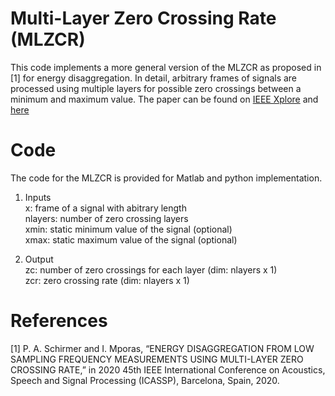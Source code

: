 # Multi-Layer Zero Crossing Rate (MLZCR)
This code implements a more general version of the MLZCR as proposed in [1] for energy disaggregation. In detail, arbitrary frames of signals are processed using multiple layers
for possible zero crossings between a minimum and maximum value. The paper can be found on [IEEE Xplore](https://ieeexplore.ieee.org/document/9054637) and [here](https://www.pascalschirmer.com/)

# Code
The code for the MLZCR is provided for Matlab and python implementation.

1) Inputs  
x:        frame of a signal with abitrary length  
nlayers:  number of zero crossing layers  
xmin:     static minimum value of the signal (optional)  
xmax:     static maximum value of the signal (optional)  

2) Output  
zc:       number of zero crossings for each layer (dim: nlayers x 1)  
zcr:      zero crossing rate (dim: nlayers x 1)  

# References
[1] P. A. Schirmer and I. Mporas, “ENERGY DISAGGREGATION FROM LOW SAMPLING FREQUENCY MEASUREMENTS USING MULTI-LAYER ZERO CROSSING RATE,” 
in 2020 45th IEEE International Conference on Acoustics, Speech and Signal Processing (ICASSP), Barcelona, Spain, 2020.
